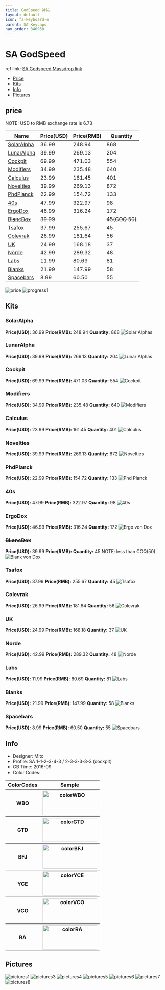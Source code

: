 ```yaml
---
title: GodSpeed 神佑
layout: default
icon: fa-keyboard-o
parent: SA Keycaps
nav_order: 340950
---
```


# SA GodSpeed

ref link: [SA Godspeed Massdrop link](https://www.massdrop.com/buy/godspeed-custom-sa-keycap-set)

* [Price](#price)
* [Kits](#kits)
* [Info](#info)
* [Pictures](#pictures)

## price
NOTE: USD to RMB exchange rate is 6.73

| Name          | Price(USD)    | Price(RMB)  | Quantity |
| ------------- | ------------- | ----------- | -------- |
|[SolarAlpha](#solaralpha)|36.99|248.94|868|
|[LunarAlpha](#lunaralpha)|39.99|269.13|204|
|[Cockpit](#cockpit)|69.99|471.03|554|
|[Modifiers](#modifiers)|34.99|235.48|640|
|[Calculus](#calculus)|23.99|161.45|401|
|[Novelties](#novelties)|39.99|269.13|872|
|[PhdPlanck](#phdplanck)|22.99|154.72|133|
|[40s](#40s)|47.99|322.97|98|
|[ErgoDox](#ergodox)|46.99|316.24|172|
|[~~BlancDox~~](#blancdox)|~~39.99~~||~~45(COQ 50)~~|
|[Tsafox](#tsafox)|37.99|255.67|45|
|[Colevrak](#colevrak)|26.99|181.64|56|
|[UK](#uk)|24.99|168.18|37|
|[Norde](#norde)|42.99|289.32|48|
|[Labs](#labs)|11.99|80.69|81|
|[Blanks](#blanks)|21.99|147.99|58|
|[Spacebars](#spacebars)|8.99|60.50|55|

<img src="{{ 'assets/images/sa-keycaps/godspeed/Price.jpg' | relative_url }}" alt="price" class="image featured">
<img src="{{ 'assets/images/sa-keycaps/godspeed/progress1.png' | relative_url }}" alt="progress1" class="image featured">

## Kits
### SolarAlpha
**Price(USD):** 36.99   **Price(RMB):** 248.94  **Quantity:** 868
<img src="{{ 'assets/images/sa-keycaps/godspeed/kits_pics/SolarAlphas.jpg' | relative_url }}" alt="Solar Alphas" class="image featured">

### LunarAlpha
**Price(USD):** 39.99   **Price(RMB):** 269.13  **Quantity:** 204
<img src="{{ 'assets/images/sa-keycaps/godspeed/kits_pics/LunarAlphas.jpg' | relative_url }}" alt="Lunar Alphas" class="image featured">

### Cockpit
**Price(USD):** 69.99   **Price(RMB):** 471.03  **Quantity:** 554
<img src="{{ 'assets/images/sa-keycaps/godspeed/kits_pics/Cockpit.jpg' | relative_url }}" alt="Cockpit" class="image featured">

### Modifiers
**Price(USD):** 34.99   **Price(RMB):** 235.48  **Quantity:** 640
<img src="{{ 'assets/images/sa-keycaps/godspeed/kits_pics/Modifiers.jpg' | relative_url }}" alt="Modifiers" class="image featured">

### Calculus
**Price(USD):** 23.99   **Price(RMB):** 161.45  **Quantity:** 401
<img src="{{ 'assets/images/sa-keycaps/godspeed/kits_pics/Calculus.jpg' | relative_url }}" alt="Calculus" class="image featured">

### Novelties
**Price(USD):** 39.99   **Price(RMB):** 269.13  **Quantity:** 872
<img src="{{ 'assets/images/sa-keycaps/godspeed/kits_pics/Novelties.jpg' | relative_url }}" alt="Novelties" class="image featured">

### PhdPlanck
**Price(USD):** 22.99   **Price(RMB):** 154.72  **Quantity:** 133
<img src="{{ 'assets/images/sa-keycaps/godspeed/kits_pics/PhdPlanck.jpg' | relative_url }}" alt="Phd Planck" class="image featured">

### 40s
**Price(USD):** 47.99   **Price(RMB):** 322.97  **Quantity:** 98
<img src="{{ 'assets/images/sa-keycaps/godspeed/kits_pics/40s.jpg' | relative_url }}" alt="40s" class="image featured">

### ErgoDox
**Price(USD):** 46.99   **Price(RMB):** 316.24  **Quantity:** 172
<img src="{{ 'assets/images/sa-keycaps/godspeed/kits_pics/ErgovonDox.jpg' | relative_url }}" alt="Ergo von Dox" class="image featured">

### ~~BLancDox~~
**Price(USD):** 39.99 **Price(RMB):**         **Quantity:** 45
NOTE: less than COQ(50)
<img src="{{ 'assets/images/sa-keycaps/godspeed/kits_pics/BlancvonDox.jpg' | relative_url }}" alt="Blank von Dox" class="image featured">

### Tsafox
**Price(USD):** 37.99   **Price(RMB):** 255.67  **Quantity:** 45
<img src="{{ 'assets/images/sa-keycaps/godspeed/kits_pics/Tsafox.png' | relative_url }}" alt="Tsafox" class="image featured">

### Colevrak
**Price(USD):** 26.99   **Price(RMB):** 181.64  **Quantity:** 56
<img src="{{ 'assets/images/sa-keycaps/godspeed/kits_pics/Colevrak.jpg' | relative_url }}" alt="Colevrak" class="image featured">

### UK
**Price(USD):** 24.99   **Price(RMB):** 168.18  **Quantity:** 37
<img src="{{ 'assets/images/sa-keycaps/godspeed/kits_pics/UK.jpg' | relative_url }}" alt="UK" class="image featured">

### Norde
**Price(USD):** 42.99   **Price(RMB):** 289.32  **Quantity:** 48
<img src="{{ 'assets/images/sa-keycaps/godspeed/kits_pics/Norde.jpg' | relative_url }}" alt="Norde" class="image featured">

### Labs
**Price(USD):** 11.99   **Price(RMB):** 80.69   **Quantity:** 81
<img src="{{ 'assets/images/sa-keycaps/godspeed/kits_pics/Labs.jpg' | relative_url }}" alt="Labs" class="image featured">

### Blanks
**Price(USD):** 21.99   **Price(RMB):** 147.99  **Quantity:** 58
<img src="{{ 'assets/images/sa-keycaps/godspeed/kits_pics/Blanks.jpg' | relative_url }}" alt="Blanks" class="image featured">

### Spacebars
**Price(USD):** 8.99    **Price(RMB):** 60.50   **Quantity:** 55
<img src="{{ 'assets/images/sa-keycaps/godspeed/kits_pics/Spacebars.jpg' | relative_url }}" alt="Spacebars" class="image featured">

## Info
* Designer: Mito
* Profile: SA 1-1-2-3-4-3 / 2-3-3-3-3-3 (cockpit)
* GB Time: 2016-09
* Color Codes:  
<table style="width:100%">
  <tr>
    <th>ColorCodes</th>
    <th>Sample</th>
  </tr>
  <tr>
    <th>WBO</th>
    <th><img src="{{ 'assets/images/sa-keycaps/SP_ColorCodes/abs/SP_Abs_ColorCodes_WBO.png' | relative_url }}" alt="colorWBO" height="75" width="170"></th>
  </tr>
  <tr>
    <th>GTD</th>
    <th><img src="{{ 'assets/images/sa-keycaps/SP_ColorCodes/abs/SP_Abs_ColorCodes_GTD.png' | relative_url }}" alt="colorGTD" height="75" width="170"></th>
  </tr>
  <tr>
    <th>BFJ</th>
    <th><img src="{{ 'assets/images/sa-keycaps/SP_ColorCodes/abs/SP_Abs_ColorCodes_BFJ.png' | relative_url }}" alt="colorBFJ" height="75" width="170"></th>
  </tr>
  <tr>
    <th>YCE</th>
    <th><img src="{{ 'assets/images/sa-keycaps/SP_ColorCodes/abs/SP_Abs_ColorCodes_YCE.png' | relative_url }}" alt="colorYCE" height="75" width="170"></th>
  </tr>
  <tr>
    <th>VCO</th>
    <th><img src="{{ 'assets/images/sa-keycaps/SP_ColorCodes/abs/SP_Abs_ColorCodes_VCO.png' | relative_url }}" alt="colorVCO" height="75" width="170"></th>
  </tr>
  <tr>
    <th>RA</th>
    <th><img src="{{ 'assets/images/sa-keycaps/SP_ColorCodes/abs/SP_Abs_ColorCodes_RA.png' | relative_url }}" alt="colorRA" height="75" width="170"></th>
  </tr>
</table>


## Pictures
<img src="{{ 'assets/images/sa-keycaps/godspeed/rendering_pics/MD-25045_20160922122839_287a124a76ffe60b.jpg' | relative_url }}" alt="pictures1" class="image featured">
<img src="{{ 'assets/images/sa-keycaps/godspeed/rendering_pics/MD-25045_20160922122906_74de99d16fbd9eb7.jpg' | relative_url }}" alt="pictures3" class="image featured">
<img src="{{ 'assets/images/sa-keycaps/godspeed/rendering_pics/MD-25045_20160922122907_c4fb2e6ff6c80399.jpg' | relative_url }}" alt="pictures4" class="image featured">
<img src="{{ 'assets/images/sa-keycaps/godspeed/rendering_pics/MD-25045_20160922122907_e6b299fc4c663ac2.jpg' | relative_url }}" alt="pictures5" class="image featured">
<img src="{{ 'assets/images/sa-keycaps/godspeed/rendering_pics/MD-25045_20160922122910_b04bbf7fadd53564.jpg' | relative_url }}" alt="pictures6" class="image featured">
<img src="{{ 'assets/images/sa-keycaps/godspeed/rendering_pics/MD-25045_20160922122914_084b54588a41c310.jpg' | relative_url }}" alt="pictures7" class="image featured">
<img src="{{ 'assets/images/sa-keycaps/godspeed/rendering_pics/MD-25045_20160922122915_05fdde153872c9e1.jpg' | relative_url }}" alt="pictures8" class="image featured">
